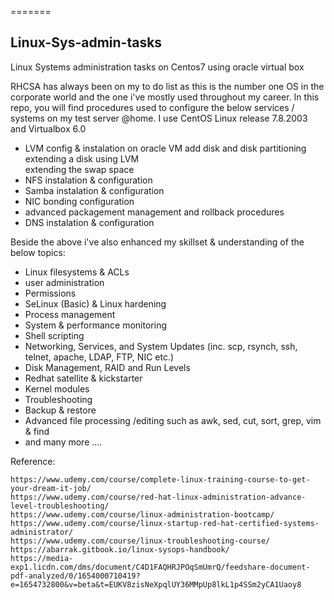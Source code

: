 =======
## Linux-Sys-admin-tasks ##

Linux Systems administration tasks on Centos7 using oracle virtual box

RHCSA has always been on my to do list as this is the number one OS in the 
corporate world and the one i've mostly used throughout my career. In this repo, you will find procedures
used to configure the below services / systems on my test server @home. I use CentOS Linux 
release 7.8.2003 and Virtualbox 6.0

*  LVM config & instalation on oracle VM 
    add disk and disk partitioning
    extending a disk using LVM  
    extending the swap space 
*  NFS  instalation & configuration 
*  Samba  instalation & configuration
*  NIC bonding  configuration 
*  advanced packagement management and rollback procedures 
*  DNS instalation & configuration

Beside the above i've also enhanced my skillset & understanding of the below topics:
* Linux filesystems & ACLs
* user administration
* Permissions
* SeLinux (Basic) & Linux hardening 
* Process management 
* System & performance monitoring
* Shell scripting
* Networking, Services, and System Updates (inc. scp, rsynch, ssh, telnet, apache, LDAP, FTP, NIC etc.)
* Disk Management, RAID and Run Levels
* Redhat satellite & kickstarter 
* Kernel modules
* Troubleshooting 
* Backup & restore 
* Advanced file processing /editing such as awk, sed, cut, sort, grep, vim & find 
* and many more ....

Reference:
```
https://www.udemy.com/course/complete-linux-training-course-to-get-your-dream-it-job/
https://www.udemy.com/course/red-hat-linux-administration-advance-level-troubleshooting/
https://www.udemy.com/course/linux-administration-bootcamp/
https://www.udemy.com/course/linux-startup-red-hat-certified-systems-administrator/
https://www.udemy.com/course/linux-troubleshooting-course/
https://abarrak.gitbook.io/linux-sysops-handbook/
https://media-exp1.licdn.com/dms/document/C4D1FAQHRJPOqSmUmrQ/feedshare-document-pdf-analyzed/0/1654000710419?e=1654732800&v=beta&t=EUKV8zisNeXpqlUY36MMpUp8lkL1p4SSm2yCA1Uaoy8
```
